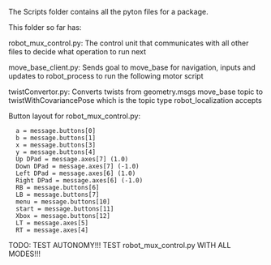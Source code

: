 The Scripts folder contains all the pyton files for a package. 

This folder so far has:

  robot_mux_control.py: The control unit that communicates with all other files to decide what operation to run next

  move_base_client.py: Sends goal to move_base for navigation, inputs and updates to robot_process to run the following motor script

  twistConvertor.py: Converts twists from geometry.msgs move_base topic to
  twistWithCovariancePose which is the topic type robot_localization accepts

Button layout for robot_mux_control.py:

      a = message.buttons[0]
      b = message.buttons[1]
      x = message.buttons[3]
      y = message.buttons[4]
      Up DPad = message.axes[7] (1.0)
      Down DPad = message.axes[7] (-1.0)
      Left DPad = message.axes[6] (1.0)
      Right DPad = message.axes[6] (-1.0)
      RB = message.buttons[6]
      LB = message.buttons[7]
      menu = message.buttons[10]
      start = message.buttons[11]
      Xbox = message.buttons[12]
      LT = message.axes[5]
      RT = message.axes[4]

TODO:
  TEST AUTONOMY!!! TEST robot_mux_control.py WITH ALL MODES!!!